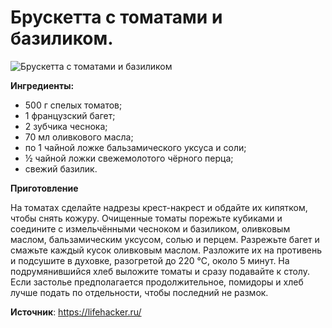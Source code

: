 # Брускетта с томатами и базиликом.

![Брускетта с томатами и базиликом](/images/Kulinar/Salad/brus_tom.jpg 'Брускетта с томатами и базиликом')

**Ингредиенты:**

- 500 г спелых томатов;
- 1 французский багет;
- 2 зубчика чеснока;
- 70 мл оливкового масла;
- по 1 чайной ложке бальзамического уксуса и соли;
- ½ чайной ложки свежемолотого чёрного перца;
- свежий базилик.

**Приготовление**

На томатах сделайте надрезы крест-накрест и обдайте их кипятком, чтобы снять кожуру. Очищенные томаты порежьте кубиками и соедините с измельчёнными чесноком и базиликом, оливковым маслом, бальзамическим уксусом, солью и перцем. Разрежьте багет и смажьте каждый кусок оливковым маслом. Разложите их на противень и подсушите в духовке, разогретой до 220 °С, около 5 минут. На подрумянившийся хлеб выложите томаты и сразу подавайте к столу. Если застолье предполагается продолжительное, помидоры и хлеб лучше подать по отдельности, чтобы последний не размок.

**Источник**: https://lifehacker.ru/
